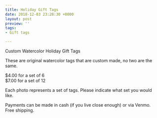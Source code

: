 ```yaml
---
title: Holiday Gift Tags
date: 2018-12-03 23:28:30 +0000
layout: post
preview: ''
tags:
- Gift tags

---
```

Custom Watercolor Holiday Gift Tags

These are original watercolor tags that are custom made, no two are the same.

$4.00 for a set of 6   
$7.00 for a set of 12

Each photo represents a set of tags. Please indicate what set you would like. 

Payments can be made in cash (if you live close enough) or via Venmo. Free shipping.

    